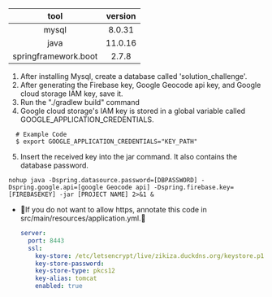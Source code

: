 | tool | version |
| :---: | :------: |
| mysql | 8.0.31 |
| java | 11.0.16 |
| springframework.boot | 2.7.8 |

1. After installing Mysql, create a database called 'solution_challenge'.
2. After generating the Firebase key, Google Geocode api key, and Google cloud storage IAM key, save it.
3. Run the "./gradlew build" command
4. Google cloud storage's IAM key is stored in a global variable called GOOGLE_APPLICATION_CREDENTIALS.
  ```shell
    # Example Code
    $ export GOOGLE_APPLICATION_CREDENTIALS="KEY_PATH"
  ```
5. Insert the received key into the jar command. It also contains the database password.
``` shell
nohup java -Dspring.datasource.password=[DBPASSWORD] -Dspring.google.api=[google Geocode api] -Dspring.firebase.key=[FIREBASEKEY] -jar [PROJECT NAME] 2>&1 &
```

- 🚫If you do not want to allow https, annotate this code in src/main/resources/application.yml.🚫
  ``` yml
  server:
    port: 8443
    ssl:
      key-store: /etc/letsencrypt/live/zikiza.duckdns.org/keystore.p12
      key-store-password:
      key-store-type: pkcs12
      key-alias: tomcat
      enabled: true
  ```
